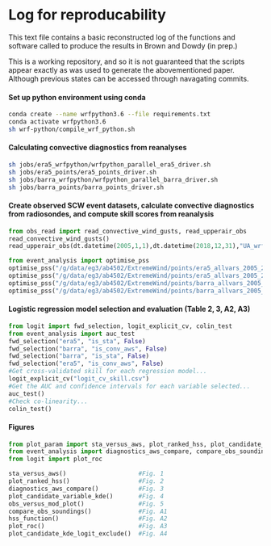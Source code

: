 # Log for reproducability

This text file contains a basic reconstructed log of the functions and software called to produce the 
results in Brown and Dowdy (in prep.)

 This is a working repository, and so it is not guaranteed that the scripts appear exactly as was used
 to generate the abovementioned paper. Although previous states can be accessed through navagating commits.

#### Set up python environment using conda
```bash
conda create --name wrfpython3.6 --file requirements.txt
conda activate wrfpython3.6
sh wrf-python/compile_wrf_python.sh
```

#### Calculating convective diagnostics from reanalyses
```bash
sh jobs/era5_wrfpython/wrfpython_parallel_era5_driver.sh
sh jobs/era5_points/era5_points_driver.sh
sh jobs/barra_wrfpython/wrfpython_parallel_barra_driver.sh
sh jobs/barra_points/barra_points_driver.sh
```

#### Create observed SCW event datasets, calculate convective diagnostics from radiosondes, and compute skill scores from reanalysis
```python
from obs_read import read_convective_wind_gusts, read_upperair_obs
read_convective_wind_gusts()
read_upperair_obs(dt.datetime(2005,1,1),dt.datetime(2018,12,31),"UA_wrfpython", "wrfpython")
```
```python
from event_analysis import optimise_pss
optimise_pss("/g/data/eg3/ab4502/ExtremeWind/points/era5_allvars_2005_2018.pkl",T=1000, compute=True, l_thresh=2, is_pss="hss", model_name="era5",time="floor")
optimise_pss("/g/data/eg3/ab4502/ExtremeWind/points/era5_allvars_2005_2018.pkl",T=1000, compute=True, l_thresh=2, is_pss="hss", model_name="era5",time="ceil")
optimise_pss("/g/data/eg3/ab4502/ExtremeWind/points/barra_allvars_2005_2018_2.pkl",T=1000, compute=True, l_thresh=2, is_pss="hss", model_name="barra_fc",time="ceil")
optimise_pss("/g/data/eg3/ab4502/ExtremeWind/points/barra_allvars_2005_2018_2.pkl",T=1000, compute=True, l_thresh=2, is_pss="hss", model_name="barra_fc",time="floor")
```
#### Logistic regression model selection and evaluation (Table 2, 3, A2, A3)
```python
from logit import fwd_selection, logit_explicit_cv, colin_test
from event_analysis import auc_test
fwd_selection("era5", "is_sta", False)
fwd_selection("barra", "is_conv_aws", False)
fwd_selection("barra", "is_sta", False)
fwd_selection("era5", "is_conv_aws", False)
#Get cross-validated skill for each regression model...
logit_explicit_cv("logit_cv_skill.csv")
#Get the AUC and confidence intervals for each variable selected...
auc_test()
#Check co-linearity...
colin_test()
```
#### Figures
```python
from plot_param import sta_versus_aws, plot_ranked_hss, plot_candidate_variable_kde, plot_candidate_kde_logit_exclude, obs_versus_mod_plot, hss_function
from event_analysis import diagnostics_aws_compare, compare_obs_soundings
from logit import plot_roc

sta_versus_aws()                    #Fig. 1
plot_ranked_hss()                   #Fig. 2
diagnostics_aws_compare()           #Fig. 3
plot_candidate_variable_kde()       #Fig. 4
obs_versus_mod_plot()               #Fig. 5
compare_obs_soundings()             #Fig. A1
hss_function()                      #Fig. A2
plot_roc()                          #Fig. A3
plot_candidate_kde_logit_exclude()  #Fig. A4
```
